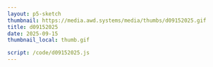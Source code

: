 ```yaml
---
layout: p5-sketch
thumbnail: https://media.awd.systems/media/thumbs/d09152025.gif
title: d09152025
date: 2025-09-15
thumbnail_local: thumb.gif

script: /code/d09152025.js
---
```

